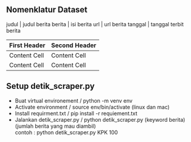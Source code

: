 ## Nomenklatur Dataset ##
judul           | judul berita
berita          | isi berita
url             | url berita
tanggal         | tanggal terbit berita

First Header  | Second Header
------------- | -------------
Content Cell  | Content Cell
Content Cell  | Content Cell

## Setup detik_scraper.py ##
- Buat virtual environement / python -m venv env
- Activate environment / source env/bin/activate (linux dan mac)
- Install requirment.txt / pip install -r requiement.txt
- Jalankan detik_scraper.py / python detik_scraper.py (keyword berita) (jumlah berita yang mau diambil) <br/>
contoh : python detik_scraper.py KPK 100




